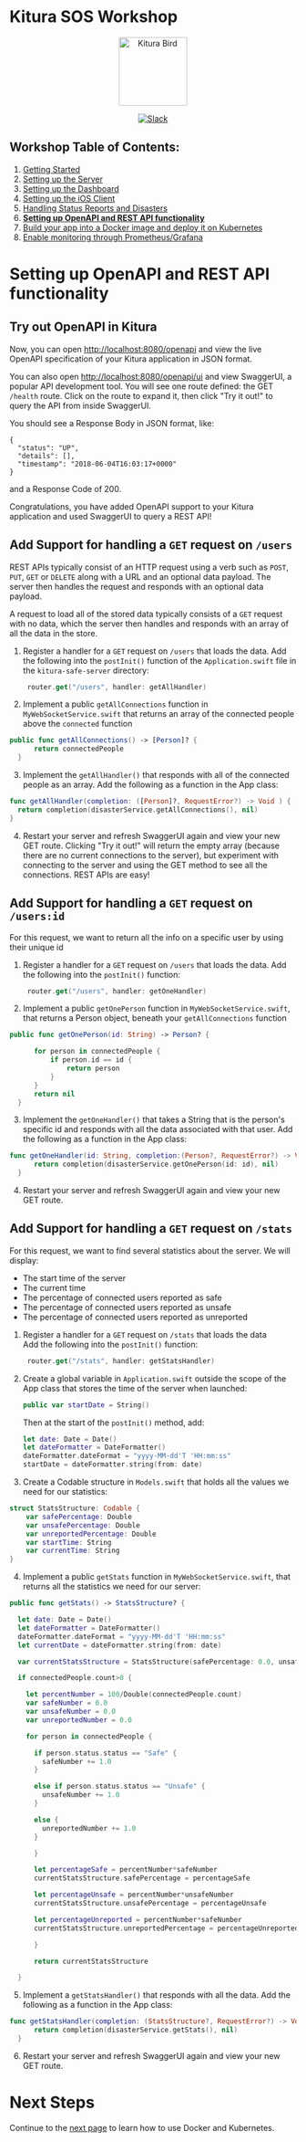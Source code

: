 # Kitura SOS Workshop

<p align="center">
<img src="https://www.ibm.com/cloud-computing/bluemix/sites/default/files/assets/page/catalog-swift.svg" width="120" alt="Kitura Bird">
</p>

<p align="center">
<a href= "http://swift-at-ibm-slack.mybluemix.net/">
    <img src="http://swift-at-ibm-slack.mybluemix.net/badge.svg"  alt="Slack">
</a>
</p>

## Workshop Table of Contents:

1. [Getting Started](https://github.com/dokun1/kitua-safe-lab/blob/master/01-GettingStarted.md)
2. [Setting up the Server](https://github.com/dokun1/kitua-safe-lab/blob/master/02-ServerSetUp.md)
3. [Setting up the Dashboard](https://github.com/dokun1/kitua-safe-lab/blob/master/03-DashboardSetUp.md)
4. [Setting up the iOS Client](https://github.com/dokun1/kitua-safe-lab/blob/master/04-iOSSetUp.md)
5. [Handling Status Reports and Disasters](https://github.com/dokun1/kitua-safe-lab/blob/master/05-StatusReportsAndDisasters.md)
6. **[Setting up OpenAPI and REST API functionality](https://github.com/dokun1/kitua-safe-lab/blob/master/06-OpenAndRESTAPI.md)**
7. [Build your app into a Docker image and deploy it on Kubernetes](https://github.com/dokun1/kitua-safe-lab/blob/master/07-DockerAndKubernetes.md)
8. [Enable monitoring through Prometheus/Grafana](https://github.com/dokun1/kitua-safe-lab/blob/master/08-PrometheusAndGrafana.md)

# Setting up OpenAPI and REST API functionality

## Try out OpenAPI in Kitura

Now, you can open [http://localhost:8080/openapi](http://localhost:8080/openapi) and view the live OpenAPI specification of your Kitura application in JSON format.

You can also open [http://localhost:8080/openapi/ui](http://localhost:8080/openapi/ui) and view SwaggerUI, a popular API development tool. You will see one route defined: the GET `/health` route. Click on the route to expand it, then click "Try it out!" to query the API from inside SwaggerUI.

You should see a Response Body in JSON format, like:

```
{
  "status": "UP",
  "details": [],
  "timestamp": "2018-06-04T16:03:17+0000"
}
```

and a Response Code of 200.

Congratulations, you have added OpenAPI support to your Kitura application and used SwaggerUI to query a REST API!

## Add Support for handling a `GET` request on `/users`

REST APIs typically consist of an HTTP request using a verb such as `POST`, `PUT`, `GET` or `DELETE` along with a URL and an optional data payload. The server then handles the request and responds with an optional data payload.

A request to load all of the stored data typically consists of a `GET` request with no data, which the server then handles and responds with an array of all the data in the store.

1. Register a handler for a `GET` request on `/users` that loads the data.  Add the following into the `postInit()` function of the `Application.swift` file in the `kitura-safe-server` directory:  
   ```swift
	router.get("/users", handler: getAllHandler)
   ```
2. Implement a public `getAllConnections` function in `MyWebSocketService.swift` that returns an array of the connected people above the `connected` function

  ```swift
  public func getAllConnections() -> [Person]? {
        return connectedPeople
    }
  ```
3.  Implement the `getAllHandler()` that responds with all of the connected people as an array.  Add the following as a function in the App class:

  ```swift
  func getAllHandler(completion: ([Person]?, RequestError?) -> Void ) {
    return completion(disasterService.getAllConnections(), nil)
  }
  ```
4. Restart your server and refresh SwaggerUI again and view your new GET route. Clicking "Try it out!" will return the empty array (because there are no current connections to the server), but experiment with connecting to the server and using the GET method to see all the connections. REST APIs are easy!

## Add Support for handling a `GET` request on `/users:id`

For this request, we want to return all the info on a specific user by using their unique id

1. Register a handler for a `GET` request on `/users` that loads the data.  Add the following into the `postInit()` function:  
   ```swift
	router.get("/users", handler: getOneHandler)
   ```
2. Implement a public `getOnePerson` function in `MyWebSocketService.swift`, that returns a Person object, beneath your `getAllConnections` function

  ```swift
  public func getOnePerson(id: String) -> Person? {

        for person in connectedPeople {
            if person.id == id {
                return person
            }
        }
        return nil
    }
  ```
3.  Implement the `getOneHandler()` that takes a String that is the person's specific id and responds with all the data associated with that user.  Add the following as a function in the App class:

  ```swift
  func getOneHandler(id: String, completion:(Person?, RequestError?) -> Void ) {
        return completion(disasterService.getOnePerson(id: id), nil)
    }
  ```
4. Restart your server and refresh SwaggerUI again and view your new GET route.

## Add Support for handling a `GET` request on `/stats`

For this request, we want to find several statistics about the server. We will display:

* The start time of the server
* The current time
* The percentage of connected users reported as safe
* The percentage of connected users reported as unsafe
* The percentage of connected users reported as unreported

1. Register a handler for a `GET` request on `/stats` that loads the data  
   Add the following into the `postInit()` function:  
   ```swift
	router.get("/stats", handler: getStatsHandler)
   ```
2. Create a global variable in `Application.swift` outside the scope of the App class that stores the time of the server when launched:
   ```swift
   public var startDate = String()
   ```
   Then at the start of the `postInit()` method, add:
   ```swift
   let date: Date = Date()
   let dateFormatter = DateFormatter()
   dateFormatter.dateFormat = "yyyy-MM-dd'T 'HH:mm:ss"
   startDate = dateFormatter.string(from: date)
   ```

3. Create a Codable structure in `Models.swift` that holds all the values we need for our statistics:

```swift
struct StatsStructure: Codable {
    var safePercentage: Double
    var unsafePercentage: Double
    var unreportedPercentage: Double
    var startTime: String
    var currentTime: String
}
```

4. Implement a public `getStats` function in `MyWebSocketService.swift`, that returns all the statistics we need for our server:

  ```swift
  public func getStats() -> StatsStructure? {

    let date: Date = Date()
    let dateFormatter = DateFormatter()
    dateFormatter.dateFormat = "yyyy-MM-dd'T 'HH:mm:ss"
    let currentDate = dateFormatter.string(from: date)

    var currentStatsStructure = StatsStructure(safePercentage: 0.0, unsafePercentage: 0.0, unreportedPercentage: 0.0, startTime: startDate, currentTime: currentDate)

    if connectedPeople.count>0 {

      let percentNumber = 100/Double(connectedPeople.count)
      var safeNumber = 0.0
      var unsafeNumber = 0.0
      var unreportedNumber = 0.0

      for person in connectedPeople {

        if person.status.status == "Safe" {
          safeNumber += 1.0
        }

        else if person.status.status == "Unsafe" {
          unsafeNumber += 1.0
        }

        else {
          unreportedNumber += 1.0
        }

        }

        let percentageSafe = percentNumber*safeNumber
        currentStatsStructure.safePercentage = percentageSafe

        let percentageUnsafe = percentNumber*unsafeNumber
        currentStatsStructure.unsafePercentage = percentageUnsafe

        let percentageUnreported = percentNumber*safeNumber
        currentStatsStructure.unreportedPercentage = percentageUnreported

        }

        return currentStatsStructure

    }
  ```
5.  Implement a `getStatsHandler()` that responds with all the data.  Add the following as a function in the App class:

  ```swift
  func getStatsHandler(completion: (StatsStructure?, RequestError?) -> Void ) {
        return completion(disasterService.getStats(), nil)
    }
  ```
6. Restart your server and refresh SwaggerUI again and view your new GET route.

# Next Steps

Continue to the [next page](https://github.com/dokun1/kitua-safe-lab/blob/master/07-DockerAndKubernetes.md) to learn how to use Docker and Kubernetes.

